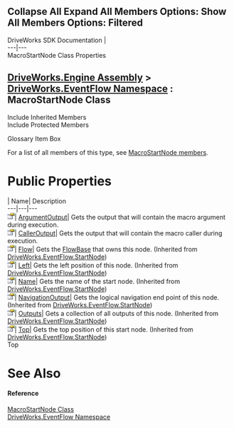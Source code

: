 Collapse All Expand All Members Options: Show All  Members Options: Filtered   
---  
DriveWorks SDK Documentation  |   
---|---  
MacroStartNode Class Properties   
  
[DriveWorks.Engine Assembly](topic2156.md) > [DriveWorks.EventFlow Namespace](topic6871.md) : MacroStartNode Class  
---  
  
Include Inherited Members    
Include Protected Members    


Glossary Item Box

For a list of all members of this type, see [MacroStartNode members](topic7051.md).

# Public Properties

| Name| Description  
---|---|---  
![Public Property](dotnetimages/publicProperty.gif)| [ArgumentOutput](topic7056.md)| Gets the output that will contain the macro argument during execution.   
![Public Property](dotnetimages/publicProperty.gif)| [CallerOutput](topic7057.md)| Gets the output that will contain the macro caller during execution.   
![Public Property](dotnetimages/publicProperty.gif)| [Flow](topic7128.md)| Gets the [FlowBase](topic6999.md) that owns this node. (Inherited from [DriveWorks.EventFlow.StartNode](topic7120.md))  
![Public Property](dotnetimages/publicProperty.gif)| [Left](topic7129.md)| Gets the left position of this node. (Inherited from [DriveWorks.EventFlow.StartNode](topic7120.md))  
![Public Property](dotnetimages/publicProperty.gif)| [Name](topic7130.md)| Gets the name of the start node. (Inherited from [DriveWorks.EventFlow.StartNode](topic7120.md))  
![Public Property](dotnetimages/publicProperty.gif)| [NavigationOutput](topic7131.md)| Gets the logical navigation end point of this node. (Inherited from [DriveWorks.EventFlow.StartNode](topic7120.md))  
![Public Property](dotnetimages/publicProperty.gif)| [Outputs](topic7132.md)| Gets a collection of all outputs of this node. (Inherited from [DriveWorks.EventFlow.StartNode](topic7120.md))  
![Public Property](dotnetimages/publicProperty.gif)| [Top](topic7133.md)| Gets the top position of this start node. (Inherited from [DriveWorks.EventFlow.StartNode](topic7120.md))  
Top

# See Also

#### Reference

[MacroStartNode Class](topic7050.md)   
[DriveWorks.EventFlow Namespace](topic6871.md)


